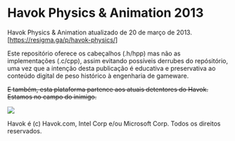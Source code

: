 # Havok Physics &amp; Animation 2013
Havok Physics &amp; Animation atualizado de 20 de março de 2013.
[https://resigma.ga/p/havok-physics/]

Este repositório oferece os cabeçalhos (.h/hpp) mas não as implementações (.c/cpp), assim evitando possíveis derrubes do repósitório, uma vez que a intenção desta publicação é educativa e preservativa ao conteúdo digital de peso histórico à engenharia de gameware.

~~E também, esta plataforma partence aos atuais detentores do Havok. Estamos no campo do inimigo.~~

[![](https://discordapp.com/api/guilds/349379672351571969/embed.png?style=banner1)](https://discord.gg/vUnjgYD)

Havok é (c) Havok.com, Intel Corp e/ou Microsoft Corp. Todos os direitos reservados.
